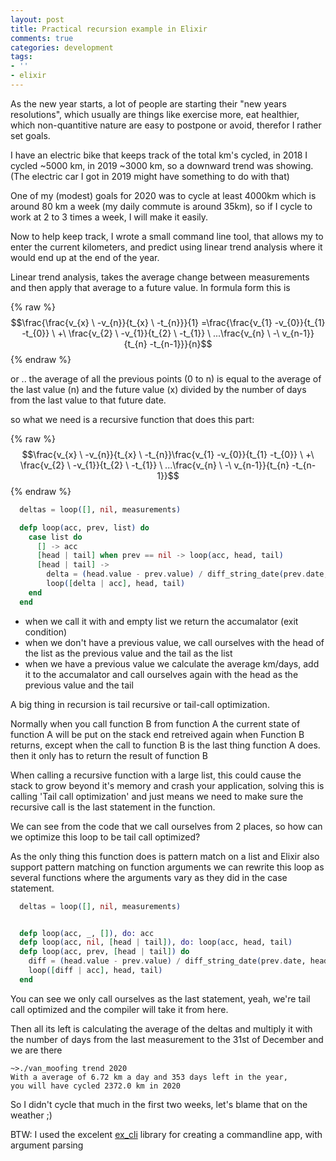 ```yaml
---
layout: post
title: Practical recursion example in Elixir
comments: true
categories: development
tags:
- ''
- elixir
---
```


As the new year starts, a lot of people are starting their "new years resolutions", which usually are things like exercise more, eat healthier, which non-quantitive nature are easy to postpone or avoid,  therefor I rather set goals. 

I have an electric bike that keeps track of the total km's cycled, in 2018 I cycled ~5000 km, in 2019 ~3000 km, so a downward trend was showing. (The electric car I got in 2019 might have something to do with that)

One of my (modest) goals for 2020 was to cycle at least 4000km which is around 80 km a week (my daily commute is around 35km), so if I cycle to work at 2 to 3 times a week, I will make it easily.

Now to help keep track, I wrote a small command line tool, that allows my to enter the current kilometers, and predict using linear trend analysis where it would end up at the end of the year.

Linear trend analysis, takes the average change between measurements and then apply that average to a future value. In formula form this is

{% raw %}
$$\frac{\frac{v_{x} \ -v_{n}}{t_{x} \ -t_{n}}}{1} =\frac{\frac{v_{1} -v_{0}}{t_{1} -t_{0}} \ +\ \frac{v_{2} \ -v_{1}}{t_{2} \ -t_{1}} \ ...\frac{v_{n} \ -\ v_{n-1}}{t_{n} -t_{n-1}}}{n}$$
{% endraw %}

or .. the average of all the previous points (0 to n) is equal to the average of the last value (n) and the future value (x) divided by the number of days from the last value to that future date. 

so what we need is a recursive function that does this part:

{% raw %}
$$\frac{v_{x} \ -v_{n}}{t_{x} \ -t_{n}}\frac{v_{1} -v_{0}}{t_{1} -t_{0}} \ +\ \frac{v_{2} \ -v_{1}}{t_{2} \ -t_{1}} \ ...\frac{v_{n} \ -\ v_{n-1}}{t_{n} -t_{n-1}}$$
{% endraw %}

```elixir
  deltas = loop([], nil, measurements)

  defp loop(acc, prev, list) do
    case list do
      [] -> acc
      [head | tail] when prev == nil -> loop(acc, head, tail)
      [head | tail] ->
        delta = (head.value - prev.value) / diff_string_date(prev.date, head.date)
        loop([delta | acc], head, tail)
    end
  end
```

 * when we call it with and empty list we return the accumalator (exit condition)
 * when we don't have a previous value, we call ourselves with the head of the list as the previous value and the tail as the list
 * when we have a previous value we calculate the average km/days, add it to the accumalator and call ourselves again with the head as the previous value and the tail 

A big thing in recursion is tail recursive or tail-call optimization.

Normally when you call function B from function A the current state of function A will be put on the stack end retreived again when Function B returns, except when the call to function B is the last thing function A does. then it only has to return the result of function B

When calling a recursive function with a large list, this could cause the stack to grow beyond it's memory and crash your application, solving this is calling 'Tail call optimization' and just means we need to make sure the recursive call is the last statement in the function.

We can see from the code that we call ourselves from 2 places, so how can we optimize this loop to be tail call optimized?

As the only thing this function does is pattern match on a list and Elixir also support pattern matching on function arguments we can rewrite this loop as several functions where the arguments vary as they did in the case statement.

```elixir
  deltas = loop([], nil, measurements)


  defp loop(acc, _, []), do: acc
  defp loop(acc, nil, [head | tail]), do: loop(acc, head, tail)
  defp loop(acc, prev, [head | tail]) do
    diff = (head.value - prev.value) / diff_string_date(prev.date, head.date)
    loop([diff | acc], head, tail)
  end
```

You can see we only call ourselves as the last statement, yeah, we're tail call optimized and the compiler will take it from here.

Then all its left is calculating the average of the deltas and multiply it with the number of days from the last measurement to the 31st of December and we are there

```fish
~>./van_moofing trend 2020
With a average of 6.72 km a day and 353 days left in the year,
you will have cycled 2372.0 km in 2020
```

So I didn't cycle that much in the first two weeks, let's blame that on the weather ;)

BTW: I used the excelent [ex_cli](https://hex.pm/packages/ex_cli) library for creating a commandline app, with argument parsing
